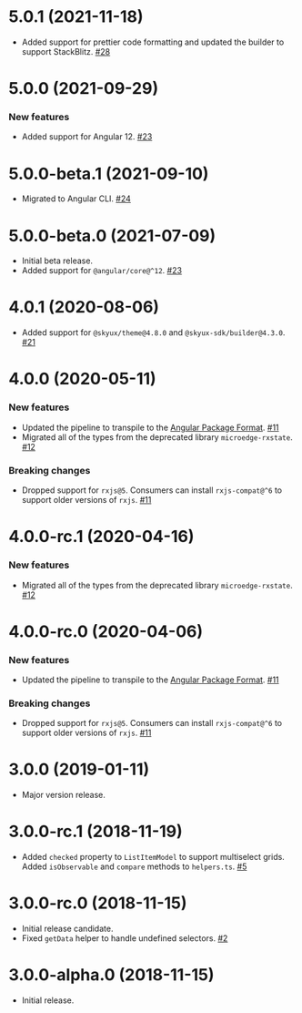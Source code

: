 # 5.0.1 (2021-11-18)

- Added support for prettier code formatting and updated the builder to support StackBlitz. [#28](https://github.com/blackbaud/skyux-list-builder-common/pull/28)

# 5.0.0 (2021-09-29)

### New features

- Added support for Angular 12. [#23](https://github.com/blackbaud/skyux-list-builder-common/pull/23)

# 5.0.0-beta.1 (2021-09-10)

- Migrated to Angular CLI. [#24](https://github.com/blackbaud/skyux-list-builder-common/pull/24)

# 5.0.0-beta.0 (2021-07-09)

- Initial beta release.
- Added support for `@angular/core@^12`. [#23](https://github.com/blackbaud/skyux-list-builder-common/pull/23)

# 4.0.1 (2020-08-06)

- Added support for `@skyux/theme@4.8.0` and `@skyux-sdk/builder@4.3.0`. [#21](https://github.com/blackbaud/skyux-list-builder-common/pull/21)

# 4.0.0 (2020-05-11)

### New features

- Updated the pipeline to transpile to the [Angular Package Format](https://docs.google.com/document/d/1CZC2rcpxffTDfRDs6p1cfbmKNLA6x5O-NtkJglDaBVs/preview). [#11](https://github.com/blackbaud/skyux-list-builder-common/pull/11)
- Migrated all of the types from the deprecated library `microedge-rxstate`. [#12](https://github.com/blackbaud/skyux-list-builder-common/pull/12)

### Breaking changes

- Dropped support for `rxjs@5`. Consumers can install `rxjs-compat@^6` to support older versions of `rxjs`. [#11](https://github.com/blackbaud/skyux-list-builder-common/pull/11)

# 4.0.0-rc.1 (2020-04-16)

### New features

- Migrated all of the types from the deprecated library `microedge-rxstate`. [#12](https://github.com/blackbaud/skyux-list-builder-common/pull/12)

# 4.0.0-rc.0 (2020-04-06)

### New features

- Updated the pipeline to transpile to the [Angular Package Format](https://docs.google.com/document/d/1CZC2rcpxffTDfRDs6p1cfbmKNLA6x5O-NtkJglDaBVs/preview). [#11](https://github.com/blackbaud/skyux-list-builder-common/pull/11)

### Breaking changes

- Dropped support for `rxjs@5`. Consumers can install `rxjs-compat@^6` to support older versions of `rxjs`. [#11](https://github.com/blackbaud/skyux-list-builder-common/pull/11)

# 3.0.0 (2019-01-11)

- Major version release.

# 3.0.0-rc.1 (2018-11-19)

- Added `checked` property to `ListItemModel` to support multiselect grids. Added `isObservable` and `compare` methods to `helpers.ts`. [#5](https://github.com/blackbaud/skyux-list-builder-common/pull/5)

# 3.0.0-rc.0 (2018-11-15)

- Initial release candidate.
- Fixed `getData` helper to handle undefined selectors. [#2](https://github.com/blackbaud/skyux-list-builder-common/pull/2)

# 3.0.0-alpha.0 (2018-11-15)

- Initial release.
